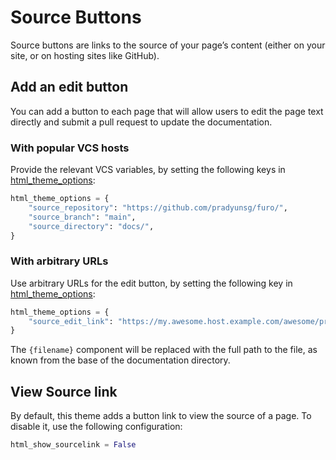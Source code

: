 # Source Buttons

Source buttons are links to the source of your page’s content (either on your site, or on hosting sites like GitHub).

## Add an edit button

You can add a button to each page that will allow users to edit the page text directly and submit a pull request to update the documentation.

### With popular VCS hosts

Provide the relevant VCS variables, by setting the following keys in [html_theme_options](https://www.sphinx-doc.org/en/master/usage/configuration.html#confval-html_theme_options):

```py
html_theme_options = {
    "source_repository": "https://github.com/pradyunsg/furo/",
    "source_branch": "main",
    "source_directory": "docs/",
}
```

### With arbitrary URLs

Use arbitrary URLs for the edit button, by setting the following key in [html_theme_options](https://www.sphinx-doc.org/en/master/usage/configuration.html#confval-html_theme_options):

```py
html_theme_options = {
    "source_edit_link": "https://my.awesome.host.example.com/awesome/project/edit/{filename}",
}
```

The `{filename}` component will be replaced with the full path to the file, as known from the base of the documentation directory.

## View Source link

By default, this theme adds a button link to view the source of a page. To disable it, use the following configuration:

```py
html_show_sourcelink = False
```
